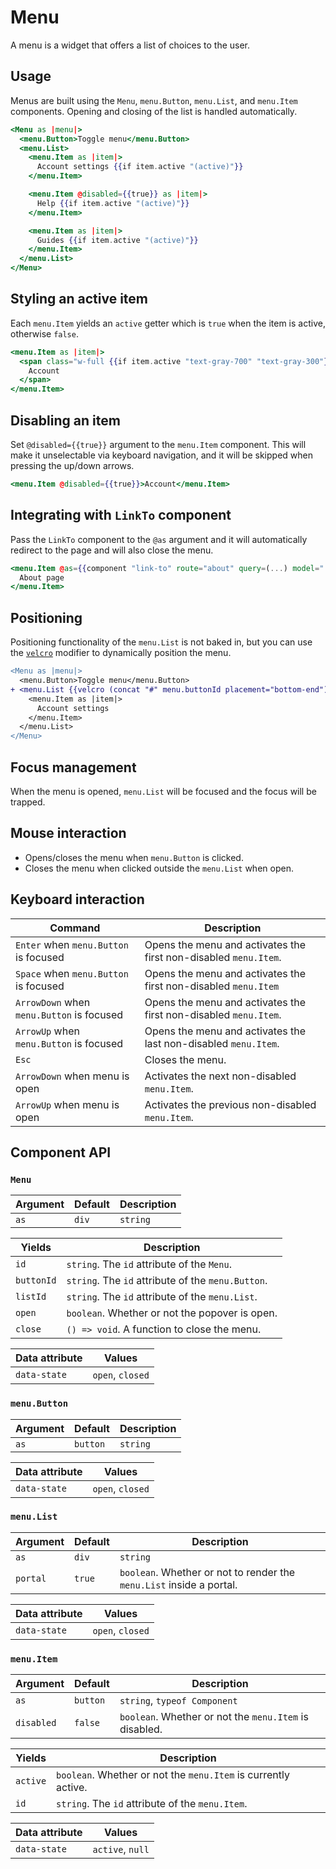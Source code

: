 # Menu

A menu is a widget that offers a list of choices to the user.

## Usage

Menus are built using the `Menu`, `menu.Button`, `menu.List`, and `menu.Item` components. Opening and closing of the list
is handled automatically.

```hbs
<Menu as |menu|>
  <menu.Button>Toggle menu</menu.Button>
  <menu.List>
    <menu.Item as |item|>
      Account settings {{if item.active "(active)"}}
    </menu.Item>

    <menu.Item @disabled={{true}} as |item|>
      Help {{if item.active "(active)"}}
    </menu.Item>

    <menu.Item as |item|>
      Guides {{if item.active "(active)"}}
    </menu.Item>
  </menu.List>
</Menu>
```

## Styling an active item

Each `menu.Item` yields an `active` getter which is `true` when the item is active, otherwise `false`.

```hbs
<menu.Item as |item|>
  <span class="w-full {{if item.active "text-gray-700" "text-gray-300"}}">
    Account
  </span>
</menu.Item>
```

## Disabling an item

Set ``@disabled={{true}}`` argument to the `menu.Item` component. This will make it unselectable via keyboard navigation,
and it will be skipped when pressing the up/down arrows.

```hbs
<menu.Item @disabled={{true}}>Account</menu.Item>
```

## Integrating with `LinkTo` component

Pass the `LinkTo` component to the `@as` argument and it will automatically redirect to the page and will also close the
menu.

```hbs
<menu.Item @as={{component "link-to" route="about" query=(...) model="..."}} as |item|>
  About page
</menu.Item>
```

## Positioning

Positioning functionality of the `menu.List` is not baked in, but you can use the [`velcro`](../modifiers/velcro.md)
modifier to dynamically position the menu.

```diff
<Menu as |menu|>
  <menu.Button>Toggle menu</menu.Button>
+ <menu.List {{velcro (concat "#" menu.buttonId placement="bottom-end")}}>
    <menu.Item as |item|>
      Account settings
    </menu.Item>
  </menu.List>
</Menu>
```

## Focus management

When the menu is opened, `menu.List` will be focused and the focus will be trapped.

## Mouse interaction

- Opens/closes the menu when `menu.Button` is clicked.
- Closes the menu when clicked outside the `menu.List` when open.

## Keyboard interaction

| Command                                   | Description                                                      |
| ---                                       | ---                                                              |
| `Enter` when `menu.Button` is focused     | Opens the menu and activates the first non-disabled `menu.Item`. |
| `Space` when `menu.Button` is focused     | Opens the menu and activates the first non-disabled `menu.Item`  |
| `ArrowDown` when `menu.Button` is focused | Opens the menu and activates the first non-disabled `menu.Item`. |
| `ArrowUp` when `menu.Button` is focused   | Opens the menu and activates the last non-disabled `menu.Item`.  |
| `Esc`                                     | Closes the menu.                                                 |
| `ArrowDown` when menu is open             | Activates the next non-disabled `menu.Item`.                     |
| `ArrowUp` when menu is open               | Activates the previous non-disabled `menu.Item`.                 |

## Component API

### `Menu`

| Argument | Default | Description |
| ---      | ---     | ---         |
| `as`     | `div`   | `string`    |

| Yields     | Description                                        |
| ---        | ---                                                |
| `id`       | `string`. The `id` attribute of the `Menu`.        |
| `buttonId` | `string`. The `id` attribute of the `menu.Button`. |
| `listId`   | `string`. The `id` attribute of the `menu.List`.   |
| `open`     | `boolean`. Whether or not the popover is open.     |
| `close`    | `() => void`. A function to close the menu.        |

| Data attribute | Values           |
| ---            | ---              |
| `data-state`   | `open`, `closed` |

### `menu.Button`

| Argument | Default  | Description |
| ---      | ---      | ---         |
| `as`     | `button` | `string`    |

| Data attribute | Values           |
| ---            | ---              |
| `data-state`   | `open`, `closed` |

### `menu.List`

| Argument | Default | Description                                                          |
| ---      | ---     | ---                                                                  |
| `as`     | `div`   | `string`                                                             |
| `portal` | `true`  | `boolean`. Whether or not to render the `menu.List` inside a portal. |

| Data attribute | Values           |
| ---            | ---              |
| `data-state`   | `open`, `closed` |

### `menu.Item`

| Argument   | Default  | Description                                            |
| ---        | ---      | ---                                                    |
| `as`       | `button` | `string`, `typeof Component`                           |
| `disabled` | `false`  | `boolean`. Whether or not the `menu.Item` is disabled. |

| Yields   | Description                                                    |
| ---      | ---                                                            |
| `active` | `boolean`. Whether or not the `menu.Item` is currently active. |
| `id`     | `string`. The `id` attribute of the `menu.Item`.               |

| Data attribute | Values           |
| ---            | ---              |
| `data-state`   | `active`, `null` |
